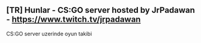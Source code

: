 ## [TR] Hunlar - CS:GO server hosted by JrPadawan - https://www.twitch.tv/jrpadawan

CS:GO server uzerinde oyun takibi